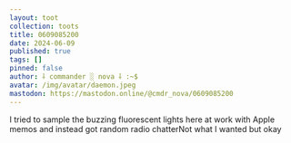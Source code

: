 ```yaml
---
layout: toot
collection: toots
title: 0609085200
date: 2024-06-09
published: true
tags: []
pinned: false
author: ⸸ commander ░ nova ⸸ :~$
avatar: /img/avatar/daemon.jpeg
mastodon: https://mastodon.online/@cmdr_nova/0609085200
---
```


I tried to sample the buzzing fluorescent lights here at work with Apple memos and instead got random radio chatterNot what I wanted but okay
